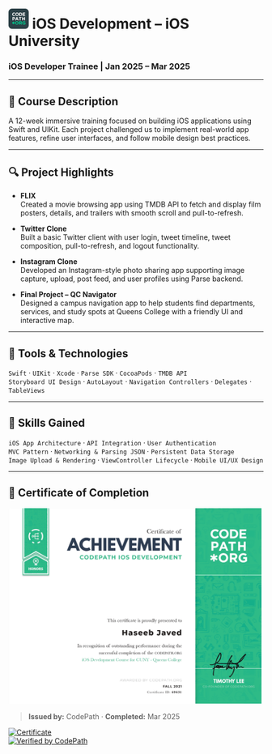 # <img src="https://github.com/haseebjaved4652/Codepath-Intermediate-Web-Development-Course-Web102/blob/main/codepath%20logo.png?raw=true" alt="CodePath Logo" height="40"/> iOS Development – iOS University

### iOS Developer Trainee | Jan 2025 – Mar 2025  

---

## 📱 Course Description

A 12-week immersive training focused on building iOS applications using Swift and UIKit. Each project challenged us to implement real-world app features, refine user interfaces, and follow mobile design best practices.

---

## 🔍 Project Highlights

- **FLIX**  
  Created a movie browsing app using TMDB API to fetch and display film posters, details, and trailers with smooth scroll and pull-to-refresh.

- **Twitter Clone**  
  Built a basic Twitter client with user login, tweet timeline, tweet composition, pull-to-refresh, and logout functionality.

- **Instagram Clone**  
  Developed an Instagram-style photo sharing app supporting image capture, upload, post feed, and user profiles using Parse backend.

- **Final Project – QC Navigator**  
  Designed a campus navigation app to help students find departments, services, and study spots at Queens College with a friendly UI and interactive map.

---

## 🧰 Tools & Technologies

`Swift` · `UIKit` · `Xcode` · `Parse SDK` · `CocoaPods` · `TMDB API`  
`Storyboard UI Design` · `AutoLayout` · `Navigation Controllers` · `Delegates` · `TableViews`

---

## 🧠 Skills Gained

`iOS App Architecture` · `API Integration` · `User Authentication`  
`MVC Pattern` · `Networking & Parsing JSON` · `Persistent Data Storage`  
`Image Upload & Rendering` · `ViewController Lifecycle` · `Mobile UI/UX Design`

---

## 📜 Certificate of Completion

<img src="https://github.com/haseebjaved4652/Codepath-iOS-Development/blob/main/Certificate%20of%20Achievement.jpg?raw=true" alt="Certificate" width="500"/>

> **Issued by:** CodePath · **Completed:** Mar 2025  

[![Certificate](https://img.shields.io/badge/Certificate-View-blue?style=for-the-badge)](https://github.com/haseebjaved4652/Codepath-iOS-Development/blob/main/Certificate%20of%20Achievement.jpg)  
[![Verified by CodePath](https://img.shields.io/badge/Verified_by-CodePath-brightgreen?style=for-the-badge)](https://www.codepath.org/)
